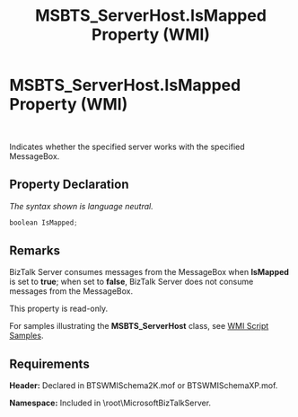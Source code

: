 ﻿---
title: MSBTS_ServerHost.IsMapped Property (WMI)
TOCTitle: MSBTS_ServerHost.IsMapped Property (WMI)
ms:assetid: 0c967535-3cea-42b2-a852-4a0013557c64
ms:mtpsurl: https://msdn.microsoft.com/library/Aa547305(v=BTS.80)
ms:contentKeyID: 51526161
ms.date: 08/30/2017
mtps_version: v=BTS.80
---

# MSBTS\_ServerHost.IsMapped Property (WMI)

 

Indicates whether the specified server works with the specified MessageBox.

## Property Declaration

*The syntax shown is language neutral.*

```C#
boolean IsMapped;  
```

## Remarks

BizTalk Server consumes messages from the MessageBox when **IsMapped** is set to **true**; when set to **false**, BizTalk Server does not consume messages from the MessageBox.

This property is read-only.

For samples illustrating the **MSBTS\_ServerHost** class, see [WMI Script Samples](wmi-script-samples.md).

## Requirements

**Header:** Declared in BTSWMISchema2K.mof or BTSWMISchemaXP.mof.

**Namespace:** Included in \\root\\MicrosoftBizTalkServer.

